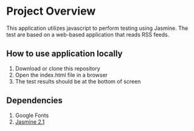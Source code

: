 # Project Overview

This application utilizes javascript to perform testing using Jasmine. The test are based on a web-based application that reads RSS feeds.


## How to use application locally

1. Download or clone this repository
2. Open the index.html file in a browser
3. The test results should be at the bottom of screen

## Dependencies

1. Google Fonts
2. [Jasmine 2.1](https://jasmine.github.io/)